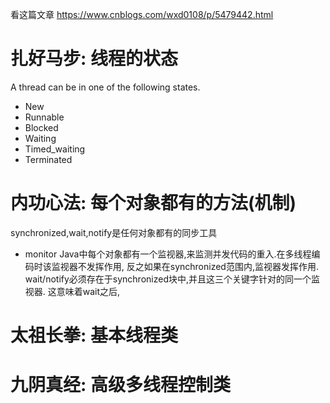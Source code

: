 看这篇文章
https://www.cnblogs.com/wxd0108/p/5479442.html


# 扎好马步: 线程的状态
A thread can be in one of the following states.
- New 
- Runnable
- Blocked
- Waiting
- Timed_waiting
- Terminated
# 内功心法: 每个对象都有的方法(机制)
synchronized,wait,notify是任何对象都有的同步工具
- monitor
Java中每个对象都有一个监视器,来监测并发代码的重入.在多线程编码时该监视器不发挥作用,
反之如果在synchronized范围内,监视器发挥作用.
wait/notify必须存在于synchronized块中,并且这三个关键字针对的同一个监视器.
这意味着wait之后,
# 太祖长拳: 基本线程类
# 九阴真经: 高级多线程控制类

